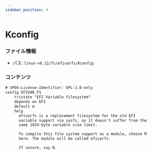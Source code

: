 ```yaml
---
sidebar_position: 4
---
```

# Kconfig

### ファイル情報

- パス: `linux-v6.12/fs/efivarfs/Kconfig`

### コンテンツ

```txt
# SPDX-License-Identifier: GPL-2.0-only
config EFIVAR_FS
	tristate "EFI Variable filesystem"
	depends on EFI
	default m
	help
	  efivarfs is a replacement filesystem for the old EFI
	  variable support via sysfs, as it doesn't suffer from the
	  same 1024-byte variable size limit.

	  To compile this file system support as a module, choose M
	  here. The module will be called efivarfs.

	  If unsure, say N.

```
